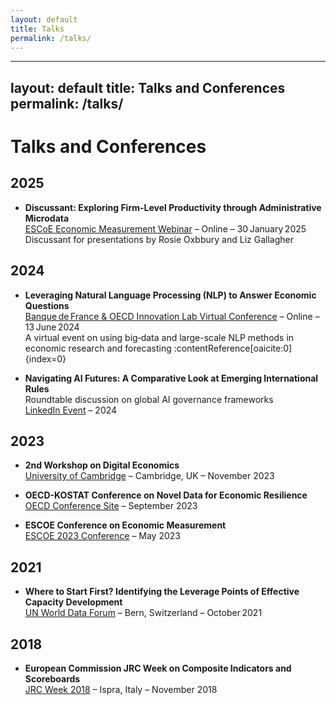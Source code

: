 ```yaml
---
layout: default
title: Talks
permalink: /talks/
---
```


---
layout: default
title: Talks and Conferences
permalink: /talks/
---

# Talks and Conferences


## 2025

- **Discussant: Exploring Firm-Level Productivity through Administrative Microdata**  
  [ESCoE Economic Measurement Webinar](https://www.youtube.com/watch?v=rUXlA5NY5SQ) – Online – 30 January 2025  
  Discussant for presentations by Rosie Oxbbury and Liz Gallagher

## 2024

- **Leveraging Natural Language Processing (NLP) to Answer Economic Questions**  
  [Banque de France & OECD Innovation Lab Virtual Conference](https://www.banque-france.fr/en/events/leveraging-natural-language-processing-nlp-answer-economic-questions) – Online – 13 June 2024  
  A virtual event on using big‑data and large-scale NLP methods in economic research and forecasting :contentReference[oaicite:0]{index=0}

- **Navigating AI Futures: A Comparative Look at Emerging International Rules**  
  Roundtable discussion on global AI governance frameworks  
  [LinkedIn Event](https://www.linkedin.com/events/7203735622493106176/comments/) – 2024


## 2023

- **2nd Workshop on Digital Economics**  
  [University of Cambridge]([https://www.jbs.cam.ac.uk/faculty-research/centres/digital-innovation/digital-economics-workshop/](https://www.bennettinstitute.cam.ac.uk/wp-content/uploads/2023/11/UK-DigEcon-2023-Agenda-Programme.pdf)) – Cambridge, UK – November 2023

- **OECD-KOSTAT Conference on Novel Data for Economic Resilience**  
  [OECD Conference Site]([https://www.oecd.org/wise/events/oecd-kostat-conference-on-novel-data.htm](https://kostat.go.kr/gallery.es?mid=a20403040000&bid=11790&tag=&act=view&list_no=424201&ref_bid=)) – September 2023

- **ESCOE Conference on Economic Measurement**  
  [ESCOE 2023 Conference](https://www.escoe.ac.uk/events/escoe-conference-on-economic-measurement-2023/) – May 2023

## 2021

- **Where to Start First? Identifying the Leverage Points of Effective Capacity Development**  
  [UN World Data Forum](https://unstats.un.org/unsd/undataforum/bern-2021/) – Bern, Switzerland – October 2021


## 2018

- **European Commission JRC Week on Composite Indicators and Scoreboards**  
  [JRC Week 2018]([https://composite-indicators.jrc.ec.europa.eu/?q=2018](https://knowledge4policy.ec.europa.eu/composite-indicators/2018-jrc-week-composite-indicators-scoreboards_en)) – Ispra, Italy – November 2018
